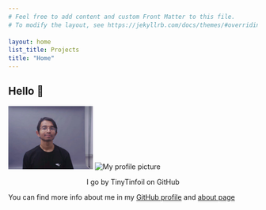 ```yaml
---
# Feel free to add content and custom Front Matter to this file.
# To modify the layout, see https://jekyllrb.com/docs/themes/#overriding-theme-defaults

layout: home
list_title: Projects
title: "Home"
---
```

## Hello 👋
<img src="/assets/venkadesh_headshot.jpg" height="128px">
<img src="https://avatars.githubusercontent.com/u/55459863?v=4" alt="My profile picture">

<p align="center">
  I go by TinyTinfoil on GitHub
</p>

You can find more info about me in my [GitHub profile](https://github.com/TinyTinfoil) and [about page](about.md)
